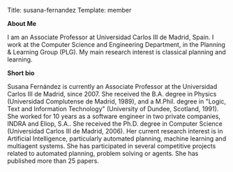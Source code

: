 Title: susana-fernandez
Template: member

<!--Person description next to your person card-->

**About Me**

I am an Associate Professor at Universidad Carlos III de Madrid, Spain. I work at the Computer Science and Engineering Department, in the Planning & Learning Group (PLG). My main research interest is classical planning and learning.

**Short bio**

Susana Fernández is currently an Associate Professor at the Universidad Carlos III de Madrid, since 2007. She received the B.A. degree in Physics (Universidad Complutense de Madrid, 1989), and a M.Phil. degree in "Logic, Text and Information Technology" (University of Dundee, Scotland, 1991). She worked for 10 years as a software engineer in two private companies, INDRA and Eliop, S.A.. She received the Ph.D. degree in Computer Science (Universidad Carlos III de Madrid, 2006). Her current research interest is in Artificial Intelligence, particularly automated planning, machine learning and multiagent systems. She has participated in several competitive projects related to automated planning, problem solving or agents. She has published more than 25 papers.

<!-- Leave next line as delimiter -->
<!-- ;;; finish description ;;; -->

<!-- Print publications (if set to true) -->
